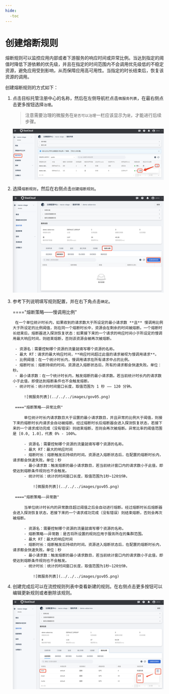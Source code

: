 ```yaml
---
hide:
  -toc
---
```


# 创建熔断规则

熔断规则可以监控应用内部或者下游服务的响应时间或异常比例。当达到指定的阈值时降低下游依赖的优先级，并且在指定的时间范围内不会调用优先级低的不稳定资源，避免应用受到影响，从而保障应用高可用性。当指定的时长结束后，恢复该资源的调用。

创建熔断规则的方式如下：

1. 点击目标托管注册中心的名称，然后在左侧导航栏点击`微服务列表`，在最右侧点击更多按钮选择`治理`。

    > 注意需要治理的微服务在`是否可以治理`一栏应该显示为`是`，才能进行后续步骤。

    ![微服务列表](../../../images/gov00.png)

2. 选择`熔断规则`，然后在右侧点击`创建熔断规则`。

    ![微服务列表](../../../images/gov04.png)

3. 参考下列说明填写规则配置，并在右下角点击`确定`。

    ===="熔断策略——慢调用比例"

        在一个单位统计时长内，如果收到的请求数大于所设定的最小请求数 **且** 慢调用比例大于所设定的比例阈值，则在同一个熔断时长中，资源会在剩余的时间被熔断。一个熔断时长结束后，熔断器进入探测恢复状态：如果接下来的一个请求的响应时间小于所设定的慢调用最大响应时间，则结束熔断，否则该资源会被再次被熔断。

        - 资源名：需要控制哪个资源的流量就填写哪个资源的名称。
        - 最大 RT：请求的最大响应时间，**响应时间超过此值的请求被视为慢调用请求**。
        - 比例阈值：在一个统计时长内，慢调用请求在所有请求中占的比例。
        - 熔断时长：熔断持续的时间。资源进入熔断状态后，所有的请求都会快速失败。单位：秒。
        - 最小请求数：在一个统计时长内，触发熔断的最小请求数。若当前统计时长内的请求数小于此值，即使达到熔断条件也不会触发熔断。
        - 统计时长：统计的时间窗口长度，取值范围为 1 秒 —— 120 分钟。

            ![微服务列表](../../../images/gov05.png)
    
        ===="熔断策略——异常比例"
            
            单位统计时长内请求数目大于设置的最小请求数目，并且异常的比例大于阈值，则接下来的熔断时长内请求会自动被熔断。经过熔断时长后熔断器会进入探测恢复状态，若接下来的一个请求成功完成（没有错误）则结束熔断，否则会再次被熔断。异常比率的阈值范围是 [0.0, 1.0]，代表 0% - 100%。
            
            - 资源名：需要控制哪个资源的流量就填写哪个资源的名称。
            - 最大 RT：最大的响应时间
            - 熔断时长：熔断触发后持续的时间。资源进入熔断状态后，在配置的熔断时长内，请求都会快速失败。单位：秒
            - 最小请求数：触发熔断的最小请求数目，若当前统计窗口内的请求数小于此值，即使达到熔断条件规则也不会触发。
            - 统计时长：统计的时间窗口长度，取值范围为1秒~120分钟。

                ![微服务列表](../../../images/gov05.png)
      
        ===="熔断策略——异常数"
            
            当单位统计时长内的异常数目超过阈值之后会自动进行熔断。经过熔断时长后熔断器会进入探测恢复状态，若接下来的一个请求成功完成（没有错误）则结束熔断，否则会再次被熔断。
            
            - 资源名：需要控制哪个资源的流量就填写哪个资源的名称。
            - 熔断策略——异常数：是否将所设置的规则应用于服务所在的集群范围。
            - 最大 RT：最大的响应时间
            - 熔断时长：熔断触发后持续的时间。资源进入熔断状态后，在配置的熔断时长内，请求都会快速失败。单位：秒
            - 最小请求数：触发熔断的最小请求数目，若当前统计窗口内的请求数小于此值，即使达到熔断条件规则也不会触发。
            - 统计时长：统计的时间窗口长度，取值范围为1秒~120分钟。

                ![微服务列表](../../../images/gov05.png)

4. 创建完成后可以在流控规则列表中查看新建的规则。在右侧点击更多按钮可以编辑更新规则或者删除该规则。

    ![流控规则列表](../../../images/gov03.png)
